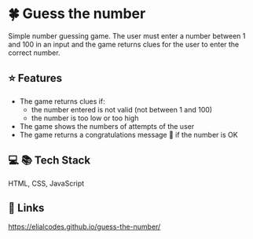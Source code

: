 # :four_leaf_clover: Guess the number 

Simple number guessing game. The user must enter a number between 1 and 100 in an input and the game returns clues for the user to enter the correct number.


## :star: Features

- The game returns clues if:
    - the number entered is not valid (not between 1 and 100)
    - the number is too low or too high
- The game shows the numbers of attempts of the user
- The game returns a congratulations message :tada: if the number is OK
  

## :computer: :books: Tech Stack 

HTML, CSS, JavaScript


## 🔗 Links

https://elialcodes.github.io/guess-the-number/
